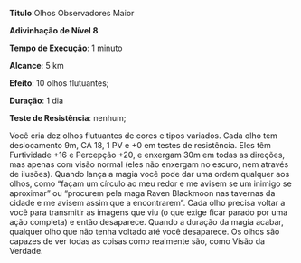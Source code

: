 **Titulo**:Olhos Observadores Maior

**Adivinhação de Nível 8**

**Tempo de Execução**: 1 minuto

**Alcance**: 5 km

**Efeito**: 10 olhos flutuantes;

**Duração**: 1 dia

**Teste de Resistência**: nenhum;

Você cria dez olhos flutuantes  de cores e tipos variados. Cada olho tem deslocamento 9m, CA 18, 1 PV e +0 em testes de resistência. 
Eles têm Furtividade +16 e Percepção +20, e enxergam 30m em todas as direções, mas apenas com visão normal (eles não enxergam no escuro, nem através de ilusões).
Quando lança a magia você pode dar uma ordem qualquer aos olhos, como “façam um círculo ao meu redor e me avisem se um inimigo se aproximar” ou “procurem pela maga Raven Blackmoon nas tavernas da cidade e me avisem assim que a encontrarem”.
Cada olho precisa voltar a você para transmitir as imagens que viu (o que exige ficar parado por uma ação completa) e então desaparece. Quando a duração da magia acabar, qualquer olho que não tenha voltado até você desaparece.
Os olhos são capazes de ver todas as coisas como realmente são, como Visão da Verdade.
